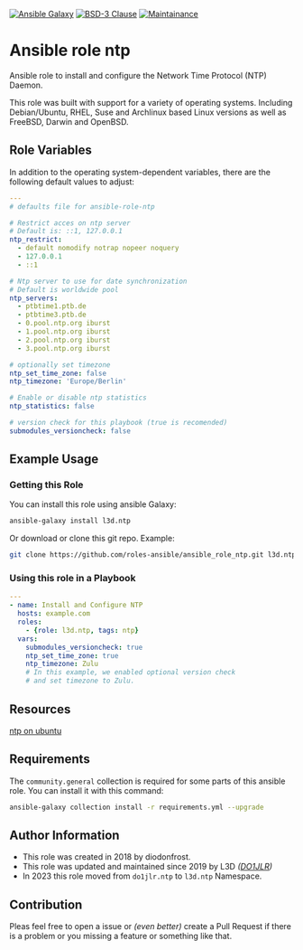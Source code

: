 [![Ansible Galaxy](https://ansible.l3d.space/svg/l3d.ntp.svg)](https://galaxy.ansible.com/ui/standalone/roles/l3d/ntp/)
[![BSD-3 Clause](https://ansible.l3d.space/svg/l3d.ntp_license.svg)](LICENSE)
[![Maintainance](https://ansible.l3d.space/svg/l3d.ntp_maintainance.svg)](https://ansible.l3d.space/#l3d.ntp)

 Ansible role ntp
======================

Ansible role to install and configure the Network Time Protocol (NTP) Daemon.

This role was built with support for a variety of operating systems. Including Debian/Ubuntu, RHEL, Suse and Archlinux based Linux versions as well as FreeBSD, Darwin and OpenBSD.

## Role Variables

In addition to the operating system-dependent variables, there are the following default values to adjust:

```yaml
---
# defaults file for ansible-role-ntp

# Restrict acces on ntp server
# Default is: ::1, 127.0.0.1
ntp_restrict:
  - default nomodify notrap nopeer noquery
  - 127.0.0.1
  - ::1

# Ntp server to use for date synchronization
# Default is worldwide pool
ntp_servers:
  - ptbtime1.ptb.de
  - ptbtime3.ptb.de
  - 0.pool.ntp.org iburst
  - 1.pool.ntp.org iburst
  - 2.pool.ntp.org iburst
  - 3.pool.ntp.org iburst

# optionally set timezone
ntp_set_time_zone: false
ntp_timezone: 'Europe/Berlin'

# Enable or disable ntp statistics
ntp_statistics: false

# version check for this playbook (true is recomended)
submodules_versioncheck: false
```

## Example Usage

### Getting this Role
You can install this role using ansible Galaxy:
```bash
ansible-galaxy install l3d.ntp
```

Or download or clone this git repo. Example:
```bash
git clone https://github.com/roles-ansible/ansible_role_ntp.git l3d.ntp
```
### Using this role in a Playbook
```yml
---
- name: Install and Configure NTP
  hosts: example.com
  roles:
    - {role: l3d.ntp, tags: ntp}
  vars:
    submodules_versioncheck: true
    ntp_set_time_zone: true
    ntp_timezone: Zulu
    # In this example, we enabled optional version check
    # and set timezone to Zulu.
```


## Resources
[ntp on ubuntu](https://doc.ubuntu-fr.org/ntp)

## Requirements
The ``community.general`` collection is required for some parts of this ansible role.
You can install it with this command:
```bash
ansible-galaxy collection install -r requirements.yml --upgrade
```

## Author Information

+ This role was created in 2018 by diodonfrost.
+ This role was updated and maintained since 2019 by L3D *([DO1JLR](https://github.com/do1jlr))*
+ In 2023 this role moved from ``do1jlr.ntp`` to ``l3d.ntp`` Namespace.

## Contribution
Pleas feel free to open a issue or *(even better)* create a Pull Request if there is a problem or you missing a feature or something like that.
